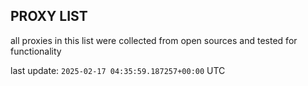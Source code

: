 ## PROXY LIST

all proxies in this list were collected from open sources and tested for functionality

last update: `2025-02-17 04:35:59.187257+00:00` UTC